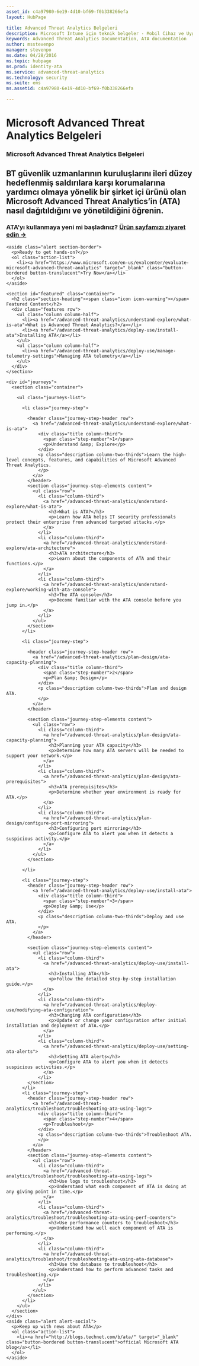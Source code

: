```yaml
---
asset_id: c4a97980-6e19-4d10-bf69-f0b338266efa
layout: HubPage

title: Advanced Threat Analytics Belgeleri
description: Microsoft Intune için teknik belgeler - Mobil Cihaz ve Uygulama Yönetimi
keywords: Advanced Threat Analytics Documentation, ATA documentation
author: msstevenpo
manager: stevenpo
ms.date: 04/28/2016
ms.topic: hubpage
ms.prod: identity-ata
ms.service: advanced-threat-analytics
ms.technology: security
ms.suite: ems
ms.assetid: c4a97980-6e19-4d10-bf69-f0b338266efa

---
```

# Microsoft Advanced Threat Analytics Belgeleri
<article id="main">
    <section id="hero-content">
      <h1>Microsoft Advanced Threat Analytics Belgeleri</h1>
      <h2>BT güvenlik uzmanlarının kuruluşlarını ileri düzey hedeflenmiş saldırılara karşı korumalarına yardımcı olmaya yönelik bir şirket içi ürünü olan Microsoft Advanced Threat Analytics’in (ATA) nasıl dağıtıldığını ve yönetildiğini öğrenin.</h2>
      <h3>ATA’yı kullanmaya yeni mi başladınız? <a href="https://www.microsoft.com/en-us/server-cloud/products/advanced-threat-analytics/" target="_blank">Ürün sayfamızı ziyaret edin &rarr;</a></h3>
    </section>

    <aside class="alert section-border">
      <p>Ready to get hands-on?</p>
      <ol class="action-list">
        <li><a href="https://www.microsoft.com/en-us/evalcenter/evaluate-microsoft-advanced-threat-analytics" target="_blank" class="button-bordered button-translucent">Try Now</a></li>
      </ol>
    </aside>

    <section id="featured" class="container">
      <h2 class="section-heading"><span class="icon icon-warning"></span> Featured Content</h2>
      <div class="features row">
        <ul class="column column-half">
          <li><a href="/advanced-threat-analytics/understand-explore/what-is-ata">What is Advanced Threat Analytics?</a></li>
          <li><a href="/advanced-threat-analytics/deploy-use/install-ata">Installing ATA</a></li>
        </ul>
        <ul class="column column-half">
          <li><a href="/advanced-threat-analytics/deploy-use/manage-telemetry-settings">Managing ATA telemetry</a></li>
        </ul>
      </div>
    </section>

    <div id="journeys">
      <section class="container">
    
        <ul class="journeys-list">

          <li class="journey-step">

            <header class="journey-step-header row">
              <a href="/advanced-threat-analytics/understand-explore/what-is-ata">
                <div class="title column-third">
                  <span class="step-number">1</span>
                  <p>Understand &amp; Explore</p>
                </div>
                <p class="description column-two-thirds">Learn the high-level concepts, features, and capabilities of Microsoft Advanced Threat Analytics.
                </p>
              </a>
            </header>
            <section class="journey-step-elements content">
              <ul class="row">
                <li class="column-third">
                  <a href="/advanced-threat-analytics/understand-explore/what-is-ata">
                    <h3>What is ATA?</h3>
                    <p>Learn how ATA helps IT security professionals protect their enterprise from advanced targeted attacks.</p>
                  </a>
                </li>
                <li class="column-third">
                  <a href="/advanced-threat-analytics/understand-explore/ata-architecture">
                    <h3>ATA architecture</h3>
                    <p>Learn about the components of ATA and their functions.</p>
                  </a>
                </li>
                <li class="column-third">
                  <a href="/advanced-threat-analytics/understand-explore/working-with-ata-console">
                    <h3>The ATA console</h3>
                    <p>Become familiar with the ATA console before you jump in.</p>
                  </a>
                </li>
              </ul>
            </section>
          </li>

          <li class="journey-step">

            <header class="journey-step-header row">
              <a href="/advanced-threat-analytics/plan-design/ata-capacity-planning">
                <div class="title column-third">
                  <span class="step-number">2</span>
                  <p>Plan &amp; Design</p>
                </div>
                <p class="description column-two-thirds">Plan and design ATA.
                </p>
              </a>
            </header>

            <section class="journey-step-elements content">
              <ul class="row">
                <li class="column-third">
                  <a href="/advanced-threat-analytics/plan-design/ata-capacity-planning">
                    <h3>Planning your ATA capacity</h3>
                    <p>Determine how many ATA servers will be needed to support your network.</p>
                  </a>
                </li>
                <li class="column-third">
                  <a href="/advanced-threat-analytics/plan-design/ata-prerequisites">
                    <h3>ATA prerequisites</h3>
                    <p>Determine whether your environment is ready for ATA.</p>
                  </a>
                </li>
                <li class="column-third">
                  <a href="/advanced-threat-analytics/plan-design/configure-port-mirroring">
                    <h3>Configuring port mirroring</h3>
                    <p>Configure ATA to alert you when it detects a suspicious activity.</p>
                  </a>
                </li>
              </ul>
            </section>

          </li>

          <li class="journey-step">
            <header class="journey-step-header row">
              <a href="/advanced-threat-analytics/deploy-use/install-ata">
                <div class="title column-third">
                  <span class="step-number">3</span>
                  <p>Deploy &amp; Use</p>
                </div>
                <p class="description column-two-thirds">Deploy and use ATA.
                </p>
              </a>
            </header>

            <section class="journey-step-elements content">
              <ul class="row">
                <li class="column-third">
                  <a href="/advanced-threat-analytics/deploy-use/install-ata">
                    <h3>Installing ATA</h3>
                    <p>Follow the detailed step-by-step installation guide.</p>
                  </a>
                </li>
                <li class="column-third">
                  <a href="/advanced-threat-analytics/deploy-use/modifying-ata-configuration">
                    <h3>Changing ATA configuration</h3>
                    <p>Update or change your configuration after initial installation and deployment of ATA.</p>
                  </a>
                </li>
                <li class="column-third">
                  <a href="/advanced-threat-analytics/deploy-use/setting-ata-alerts">
                    <h3>Setting ATA alerts</h3>
                    <p>Configure ATA to alert you when it detects suspicious activities.</p>
                  </a>
                </li>
            </section>
          </li>
          <li class="journey-step">
            <header class="journey-step-header row">
              <a href="/advanced-threat-analytics/troubleshoot/troubleshooting-ata-using-logs">
                <div class="title column-third">
                  <span class="step-number">4</span>
                  <p>Troubleshoot</p>
                </div>
                <p class="description column-two-thirds">Troubleshoot ATA.
                </p>
              </a>
            </header>
            <section class="journey-step-elements content">
              <ul class="row">
                <li class="column-third">
                  <a href="/advanced-threat-analytics/troubleshoot/troubleshooting-ata-using-logs">
                    <h3>Use logs to troubleshoot</h3>
                    <p>Understand what each component of ATA is doing at any giving point in time.</p>
                  </a>
                </li>
                <li class="column-third">
                  <a href="/advanced-threat-analytics/troubleshoot/troubleshooting-ata-using-perf-counters">
                    <h3>Use performance counters to troubleshoot</h3>
                    <p>Understand how well each component of ATA is performing.</p>
                  </a>
                </li>
                <li class="column-third">
                  <a href="/advanced-threat-analytics/troubleshoot/troubleshooting-ata-using-ata-database">
                    <h3>Use the database to troubleshoot</h3>
                    <p>Understand how to perform advanced tasks and troubleshooting.</p>
                  </a>
                </li>
              </ul>
            </section>
          </li>
        </ul>
      </section>
    </div>
    <aside class="alert alert-social">
      <p>Keep up with news about ATA</p>
      <ol class="action-list">
        <li><a href="http://blogs.technet.com/b/ata/" target="_blank" class="button-bordered button-translucent">official Microsoft ATA blog</a></li>
      </ol>
    </aside>
</article>


<!--HONumber=Apr16_HO4-->


